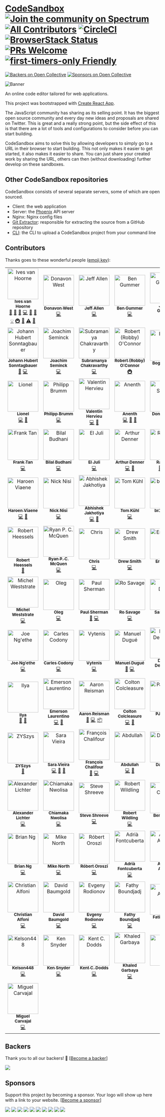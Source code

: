 # [CodeSandbox](https://codesandbox.io) [![Join the community on Spectrum](https://withspectrum.github.io/badge/badge.svg)](https://spectrum.chat/codesandbox) [![All Contributors](https://img.shields.io/badge/all_contributors-99-orange.svg?style=flat-square)](#contributors) [![CircleCI](https://circleci.com/gh/CompuIves/codesandbox-client.svg?style=svg)](https://circleci.com/gh/CompuIves/codesandbox-client) [![BrowserStack Status](https://www.browserstack.com/automate/badge.svg?badge_key=cVJuczlJWUtqWXhIbFN1ZjVQekF4NzNsd3phNEZRaGlWU0pHYVVkdGRFWT0tLXFtTVhaOWRySmN0ZG5QVDNDQ0g5Z0E9PQ==--79fe3eae4f149a400d396c9b12d3988f685785cf)](https://www.browserstack.com/automate/public-build/cVJuczlJWUtqWXhIbFN1ZjVQekF4NzNsd3phNEZRaGlWU0pHYVVkdGRFWT0tLXFtTVhaOWRySmN0ZG5QVDNDQ0g5Z0E9PQ==--79fe3eae4f149a400d396c9b12d3988f685785cf) [![PRs Welcome](https://img.shields.io/badge/PRs-welcome-brightgreen.svg?style=flat-square)](http://makeapullrequest.com) [![first-timers-only Friendly](https://img.shields.io/badge/first--timers--only-friendly-blue.svg)](http://www.firsttimersonly.com/)

[![Backers on Open Collective](https://opencollective.com/codesandbox/backers/badge.svg)](#backers) [![Sponsors on Open Collective](https://opencollective.com/codesandbox/sponsors/badge.svg)](#sponsors)

![Banner](https://codesandbox.io/static/img/banner.png)

An online code editor tailored for web applications.

This project was bootstrapped with
[Create React App](https://github.com/facebookincubator/create-react-app).

The JavaScript community has sharing as its selling point. It has the biggest
open source community and every day new ideas and proposals are shared on
Twitter. This is great and a really strong point, but the side effect of this is
that there are a lot of tools and configurations to consider before you can
start building.

CodeSandbox aims to solve this by allowing developers to simply go to a URL in
their browser to start building. This not only makes it easier to get started,
it also makes it easier to share. You can just share your created work by
sharing the URL, others can then (without downloading) further develop on these
sandboxes.

## Other CodeSandbox repositories

CodeSandbox consists of several separate servers, some of which are open
sourced.

- Client: the web application
- Server: the [Phoenix](https://github.com/phoenixframework/phoenix) API server
- Nginx: Nginx config files
- [Git Extractor](https://github.com/CompuIves/codesandbox-git-extractor):
  responsible for extracting the source from a GitHub repository
- [CLI](https://github.com/codesandbox-app/codesandbox-importers/tree/master/packages/cli): the CLI to upload a
  CodeSandbox project from your command line

## Contributors

Thanks goes to these wonderful people
([emoji key](https://github.com/kentcdodds/all-contributors#emoji-key)):

<!-- ALL-CONTRIBUTORS-LIST:START - Do not remove or modify this section -->
<!-- prettier-ignore -->
<table><tr><td align="center"><a href="http://ivesvh.com"><img src="https://avatars0.githubusercontent.com/u/587016?v=3" width="100px;" alt="Ives van Hoorne"/><br /><sub><b>Ives van Hoorne</b></sub></a><br /><a href="#question-CompuIves" title="Answering Questions">💬</a> <a href="#blog-CompuIves" title="Blogposts">📝</a> <a href="https://github.com/CompuIves/codesandbox-client/issues?q=author%3ACompuIves" title="Bug reports">🐛</a> <a href="https://github.com/CompuIves/codesandbox-client/commits?author=CompuIves" title="Code">💻</a> <a href="#design-CompuIves" title="Design">🎨</a> <a href="https://github.com/CompuIves/codesandbox-client/commits?author=CompuIves" title="Documentation">📖</a> <a href="#example-CompuIves" title="Examples">💡</a> <a href="#infra-CompuIves" title="Infrastructure (Hosting, Build-Tools, etc)">🚇</a> <a href="#review-CompuIves" title="Reviewed Pull Requests">👀</a> <a href="https://github.com/CompuIves/codesandbox-client/commits?author=CompuIves" title="Tests">⚠️</a> <a href="#tool-CompuIves" title="Tools">🔧</a></td><td align="center"><a href="http://donavon.com"><img src="https://avatars0.githubusercontent.com/u/887639?v=3" width="100px;" alt="Donavon West"/><br /><sub><b>Donavon West</b></sub></a><br /><a href="https://github.com/CompuIves/codesandbox-client/commits?author=donavon" title="Code">💻</a></td><td align="center"><a href="http://www.jeffallen.io/"><img src="https://avatars0.githubusercontent.com/u/5266810?v=3" width="100px;" alt="Jeff Allen"/><br /><sub><b>Jeff Allen</b></sub></a><br /><a href="https://github.com/CompuIves/codesandbox-client/commits?author=vueu" title="Code">💻</a></td><td align="center"><a href="https://github.com/bengummer"><img src="https://avatars0.githubusercontent.com/u/1089897?v=3" width="100px;" alt="Ben Gummer"/><br /><sub><b>Ben Gummer</b></sub></a><br /><a href="https://github.com/CompuIves/codesandbox-client/commits?author=bengummer" title="Code">💻</a></td><td align="center"><a href="http://twitter.com/faceyspacey"><img src="https://avatars3.githubusercontent.com/u/154732?v=3" width="100px;" alt="James Gillmore"/><br /><sub><b>James Gillmore</b></sub></a><br /><a href="https://github.com/CompuIves/codesandbox-client/commits?author=faceyspacey" title="Code">💻</a> <a href="https://github.com/CompuIves/codesandbox-client/issues?q=author%3Afaceyspacey" title="Bug reports">🐛</a></td><td align="center"><a href="https://github.com/viankakrisna"><img src="https://avatars1.githubusercontent.com/u/9636410?v=4" width="100px;" alt="Ade Viankakrisna Fadlil"/><br /><sub><b>Ade Viankakrisna Fadlil</b></sub></a><br /><a href="https://github.com/CompuIves/codesandbox-client/commits?author=viankakrisna" title="Code">💻</a></td><td align="center"><a href="https://twitter.com/tushkiz"><img src="https://avatars1.githubusercontent.com/u/1854763?v=4" width="100px;" alt="Tushar Sonawane"/><br /><sub><b>Tushar Sonawane</b></sub></a><br /><a href="#question-Tushkiz" title="Answering Questions">💬</a> <a href="https://github.com/CompuIves/codesandbox-client/commits?author=Tushkiz" title="Code">💻</a> <a href="https://github.com/CompuIves/codesandbox-client/commits?author=Tushkiz" title="Documentation">📖</a> <a href="#ideas-Tushkiz" title="Ideas, Planning, & Feedback">🤔</a></td></tr><tr><td align="center"><a href="https://github.com/johann-sonntagbauer"><img src="https://avatars3.githubusercontent.com/u/1239401?v=4" width="100px;" alt="Johann Hubert Sonntagbauer"/><br /><sub><b>Johann Hubert Sonntagbauer</b></sub></a><br /><a href="https://github.com/CompuIves/codesandbox-client/issues?q=author%3Ajohann-sonntagbauer" title="Bug reports">🐛</a> <a href="https://github.com/CompuIves/codesandbox-client/commits?author=johann-sonntagbauer" title="Code">💻</a></td><td align="center"><a href="https://github.com/jseminck"><img src="https://avatars2.githubusercontent.com/u/9586897?v=4" width="100px;" alt="Joachim Seminck"/><br /><sub><b>Joachim Seminck</b></sub></a><br /><a href="https://github.com/CompuIves/codesandbox-client/commits?author=jseminck" title="Code">💻</a></td><td align="center"><a href="http://chakrihacker.github.io"><img src="https://avatars3.githubusercontent.com/u/5210019?v=4" width="100px;" alt="Subramanya Chakravarthy"/><br /><sub><b>Subramanya Chakravarthy</b></sub></a><br /><a href="https://github.com/CompuIves/codesandbox-client/commits?author=chakrihacker" title="Code">💻</a></td><td align="center"><a href="http://robby.oconnor.ninja"><img src="https://avatars3.githubusercontent.com/u/23088?v=4" width="100px;" alt="Robert (Robby) O'Connor"/><br /><sub><b>Robert (Robby) O'Connor</b></sub></a><br /><a href="#infra-robbyoconnor" title="Infrastructure (Hosting, Build-Tools, etc)">🚇</a></td><td align="center"><a href="https://github.com/lbogdan"><img src="https://avatars0.githubusercontent.com/u/2083930?v=4" width="100px;" alt="Bogdan Luca"/><br /><sub><b>Bogdan Luca</b></sub></a><br /><a href="https://github.com/CompuIves/codesandbox-client/issues?q=author%3Albogdan" title="Bug reports">🐛</a> <a href="https://github.com/CompuIves/codesandbox-client/commits?author=lbogdan" title="Code">💻</a></td><td align="center"><a href="http://bogas04.github.io"><img src="https://avatars3.githubusercontent.com/u/6177621?v=4" width="100px;" alt="Divjot Singh"/><br /><sub><b>Divjot Singh</b></sub></a><br /><a href="https://github.com/CompuIves/codesandbox-client/commits?author=bogas04" title="Code">💻</a></td><td align="center"><a href="http://www.jsonnull.com"><img src="https://avatars3.githubusercontent.com/u/5249539?v=4" width="100px;" alt="Jason Nall"/><br /><sub><b>Jason Nall</b></sub></a><br /><a href="https://github.com/CompuIves/codesandbox-client/commits?author=jsonnull" title="Code">💻</a></td></tr><tr><td align="center"><a href="https://elrumordelaluz.com"><img src="https://avatars3.githubusercontent.com/u/784056?v=4" width="100px;" alt="Lionel"/><br /><sub><b>Lionel</b></sub></a><br /><a href="https://github.com/CompuIves/codesandbox-client/commits?author=elrumordelaluz" title="Code">💻</a> <a href="#design-elrumordelaluz" title="Design">🎨</a></td><td align="center"><a href="https://github.com/brumm"><img src="https://avatars3.githubusercontent.com/u/170500?v=4" width="100px;" alt="Philipp Brumm"/><br /><sub><b>Philipp Brumm</b></sub></a><br /><a href="https://github.com/CompuIves/codesandbox-client/commits?author=brumm" title="Code">💻</a></td><td align="center"><a href="http://valentin-hervieu.fr"><img src="https://avatars2.githubusercontent.com/u/2678610?v=4" width="100px;" alt="Valentin Hervieu"/><br /><sub><b>Valentin Hervieu</b></sub></a><br /><a href="https://github.com/CompuIves/codesandbox-client/commits?author=ValentinH" title="Code">💻</a> <a href="https://github.com/CompuIves/codesandbox-client/issues?q=author%3AValentinH" title="Bug reports">🐛</a></td><td align="center"><a href="http://anenth.js.org"><img src="https://avatars0.githubusercontent.com/u/1499218?v=4" width="100px;" alt="Anenth"/><br /><sub><b>Anenth</b></sub></a><br /><a href="https://github.com/CompuIves/codesandbox-client/commits?author=Anenth" title="Code">💻</a> <a href="#design-Anenth" title="Design">🎨</a> <a href="#ideas-Anenth" title="Ideas, Planning, & Feedback">🤔</a></td><td align="center"><a href="http://dsds.io"><img src="https://avatars0.githubusercontent.com/u/410792?v=4" width="100px;" alt="Dony Sukardi"/><br /><sub><b>Dony Sukardi</b></sub></a><br /><a href="https://github.com/CompuIves/codesandbox-client/issues?q=author%3Adonysukardi" title="Bug reports">🐛</a> <a href="https://github.com/CompuIves/codesandbox-client/commits?author=donysukardi" title="Code">💻</a></td><td align="center"><a href="https://github.com/duivvv"><img src="https://avatars3.githubusercontent.com/u/89046?v=4" width="100px;" alt="Geoffrey Dhuyvetters"/><br /><sub><b>Geoffrey Dhuyvetters</b></sub></a><br /><a href="#design-duivvv" title="Design">🎨</a> <a href="https://github.com/CompuIves/codesandbox-client/commits?author=duivvv" title="Code">💻</a></td><td align="center"><a href="http://nyaganti.com"><img src="https://avatars3.githubusercontent.com/u/3381746?v=4" width="100px;" alt="Eswar Yaganti"/><br /><sub><b>Eswar Yaganti</b></sub></a><br /><a href="https://github.com/CompuIves/codesandbox-client/commits?author=nagamalli9999" title="Code">💻</a> <a href="#infra-nagamalli9999" title="Infrastructure (Hosting, Build-Tools, etc)">🚇</a></td></tr><tr><td align="center"><a href="https://github.com/tansongyang"><img src="https://avatars3.githubusercontent.com/u/9488719?v=4" width="100px;" alt="Frank Tan"/><br /><sub><b>Frank Tan</b></sub></a><br /><a href="https://github.com/CompuIves/codesandbox-client/commits?author=tansongyang" title="Code">💻</a></td><td align="center"><a href="https://bilalbudhani.com"><img src="https://avatars0.githubusercontent.com/u/1650995?v=4" width="100px;" alt="Bilal Budhani"/><br /><sub><b>Bilal Budhani</b></sub></a><br /><a href="https://github.com/CompuIves/codesandbox-client/commits?author=BilalBudhani" title="Code">💻</a></td><td align="center"><a href="https://github.com/JulianMayorga"><img src="https://avatars3.githubusercontent.com/u/843342?v=4" width="100px;" alt="El Juli"/><br /><sub><b>El Juli</b></sub></a><br /><a href="https://github.com/CompuIves/codesandbox-client/commits?author=JulianMayorga" title="Code">💻</a></td><td align="center"><a href="https://github.com/arthurdenner"><img src="https://avatars0.githubusercontent.com/u/13774309?v=4" width="100px;" alt="Arthur Denner"/><br /><sub><b>Arthur Denner</b></sub></a><br /><a href="https://github.com/CompuIves/codesandbox-client/commits?author=arthurdenner" title="Code">💻</a> <a href="https://github.com/CompuIves/codesandbox-client/commits?author=arthurdenner" title="Documentation">📖</a></td><td align="center"><a href="https://github.com/RSG-Group"><img src="https://avatars3.githubusercontent.com/u/12954909?v=4" width="100px;" alt="Radi Cho"/><br /><sub><b>Radi Cho</b></sub></a><br /><a href="https://github.com/CompuIves/codesandbox-client/issues?q=author%3Aradi-cho" title="Bug reports">🐛</a> <a href="https://github.com/CompuIves/codesandbox-client/commits?author=radi-cho" title="Code">💻</a> <a href="#ideas-radi-cho" title="Ideas, Planning, & Feedback">🤔</a></td><td align="center"><a href="https://twitter.com/chxy"><img src="https://avatars3.githubusercontent.com/u/679275?v=4" width="100px;" alt="Xiaoyi Chen"/><br /><sub><b>Xiaoyi Chen</b></sub></a><br /><a href="https://github.com/CompuIves/codesandbox-client/commits?author=xyc" title="Code">💻</a></td><td align="center"><a href="https://twitter.com/gautam"><img src="https://avatars3.githubusercontent.com/u/1215971?v=4" width="100px;" alt="Gautam Arora"/><br /><sub><b>Gautam Arora</b></sub></a><br /><a href="https://github.com/CompuIves/codesandbox-client/commits?author=gautamarora" title="Code">💻</a> <a href="#ideas-gautamarora" title="Ideas, Planning, & Feedback">🤔</a></td></tr><tr><td align="center"><a href="https://twitter.com/haroenv"><img src="https://avatars3.githubusercontent.com/u/6270048?v=4" width="100px;" alt="Haroen Viaene"/><br /><sub><b>Haroen Viaene</b></sub></a><br /><a href="https://github.com/CompuIves/codesandbox-client/commits?author=Haroenv" title="Code">💻</a> <a href="#design-Haroenv" title="Design">🎨</a></td><td align="center"><a href="https://nicknisi.com"><img src="https://avatars1.githubusercontent.com/u/293805?v=4" width="100px;" alt="Nick Nisi"/><br /><sub><b>Nick Nisi</b></sub></a><br /><a href="https://github.com/CompuIves/codesandbox-client/commits?author=nicknisi" title="Code">💻</a></td><td align="center"><a href="https://github.com/Jakhotiya"><img src="https://avatars2.githubusercontent.com/u/9327315?v=4" width="100px;" alt="Abhishek Jakhotiya"/><br /><sub><b>Abhishek Jakhotiya</b></sub></a><br /><a href="https://github.com/CompuIves/codesandbox-client/commits?author=Jakhotiya" title="Code">💻</a> <a href="https://github.com/CompuIves/codesandbox-client/issues?q=author%3AJakhotiya" title="Bug reports">🐛</a></td><td align="center"><a href="http://twitter.com/tomkuehl_"><img src="https://avatars2.githubusercontent.com/u/14299145?v=4" width="100px;" alt="Tom Kühl"/><br /><sub><b>Tom Kühl</b></sub></a><br /><a href="https://github.com/CompuIves/codesandbox-client/commits?author=tomkuehl" title="Code">💻</a></td><td align="center"><a href="https://github.com/br1anchen"><img src="https://avatars2.githubusercontent.com/u/1086461?v=4" width="100px;" alt="br1anchen"/><br /><sub><b>br1anchen</b></sub></a><br /><a href="https://github.com/CompuIves/codesandbox-client/commits?author=br1anchen" title="Code">💻</a></td><td align="center"><a href="https://arthelon.github.io"><img src="https://avatars3.githubusercontent.com/u/11952174?v=4" width="100px;" alt="Daniel Hsing"/><br /><sub><b>Daniel Hsing</b></sub></a><br /><a href="https://github.com/CompuIves/codesandbox-client/commits?author=Arthelon" title="Code">💻</a></td><td align="center"><a href="https://twitter.com/_maciejka"><img src="https://avatars2.githubusercontent.com/u/5403694?v=4" width="100px;" alt="Maciej Kasprzyk"/><br /><sub><b>Maciej Kasprzyk</b></sub></a><br /><a href="https://github.com/CompuIves/codesandbox-client/commits?author=maciej-ka" title="Code">💻</a></td></tr><tr><td align="center"><a href="https://github.com/robertheessels"><img src="https://avatars2.githubusercontent.com/u/596727?v=4" width="100px;" alt="Robert Heessels"/><br /><sub><b>Robert Heessels</b></sub></a><br /><a href="https://github.com/CompuIves/codesandbox-client/commits?author=robertheessels" title="Documentation">📖</a></td><td align="center"><a href="https://ryanpcmcquen.org"><img src="https://avatars3.githubusercontent.com/u/772937?v=4" width="100px;" alt="Ryan P. C. McQuen"/><br /><sub><b>Ryan P. C. McQuen</b></sub></a><br /><a href="https://github.com/CompuIves/codesandbox-client/commits?author=ryanpcmcquen" title="Code">💻</a></td><td align="center"><a href="http://chrisrjones.com"><img src="https://avatars3.githubusercontent.com/u/613805?v=4" width="100px;" alt="Chris"/><br /><sub><b>Chris</b></sub></a><br /><a href="https://github.com/CompuIves/codesandbox-client/commits?author=ipatch" title="Code">💻</a></td><td align="center"><a href="https://github.com/drewsmith"><img src="https://avatars3.githubusercontent.com/u/595469?v=4" width="100px;" alt="Drew Smith"/><br /><sub><b>Drew Smith</b></sub></a><br /><a href="https://github.com/CompuIves/codesandbox-client/commits?author=drewsmith" title="Code">💻</a></td><td align="center"><a href="https://codefund.app"><img src="https://avatars2.githubusercontent.com/u/12481?v=4" width="100px;" alt="Eric Berry"/><br /><sub><b>Eric Berry</b></sub></a><br /><a href="https://github.com/CompuIves/codesandbox-client/commits?author=coderberry" title="Code">💻</a></td><td align="center"><a href="https://www.hum4n01d.me"><img src="https://avatars1.githubusercontent.com/u/17228477?v=4" width="100px;" alt="Hum4n01d"/><br /><sub><b>Hum4n01d</b></sub></a><br /><a href="https://github.com/CompuIves/codesandbox-client/commits?author=Hum4n01d" title="Code">💻</a></td><td align="center"><a href="https://github.com/malwilley"><img src="https://avatars3.githubusercontent.com/u/10888943?v=4" width="100px;" alt="Malachi Willey"/><br /><sub><b>Malachi Willey</b></sub></a><br /><a href="https://github.com/CompuIves/codesandbox-client/commits?author=malwilley" title="Code">💻</a></td></tr><tr><td align="center"><a href="https://twitter.com/mweststrate"><img src="https://avatars0.githubusercontent.com/u/1820292?v=4" width="100px;" alt="Michel Weststrate"/><br /><sub><b>Michel Weststrate</b></sub></a><br /><a href="https://github.com/CompuIves/codesandbox-client/commits?author=mweststrate" title="Code">💻</a></td><td align="center"><a href="https://kof.github.io"><img src="https://avatars0.githubusercontent.com/u/52824?v=4" width="100px;" alt="Oleg"/><br /><sub><b>Oleg</b></sub></a><br /><a href="https://github.com/CompuIves/codesandbox-client/commits?author=kof" title="Code">💻</a></td><td align="center"><a href="https://www.pshrmn.com"><img src="https://avatars0.githubusercontent.com/u/1127037?v=4" width="100px;" alt="Paul Sherman"/><br /><sub><b>Paul Sherman</b></sub></a><br /><a href="https://github.com/CompuIves/codesandbox-client/issues?q=author%3Apshrmn" title="Bug reports">🐛</a> <a href="https://github.com/CompuIves/codesandbox-client/commits?author=pshrmn" title="Code">💻</a></td><td align="center"><a href="https://github.com/ro-savage"><img src="https://avatars2.githubusercontent.com/u/9244507?v=4" width="100px;" alt="Ro Savage"/><br /><sub><b>Ro Savage</b></sub></a><br /><a href="https://github.com/CompuIves/codesandbox-client/commits?author=ro-savage" title="Code">💻</a></td><td align="center"><a href="https://samdd.me"><img src="https://avatars3.githubusercontent.com/u/13242392?v=4" width="100px;" alt="Sam Denty"/><br /><sub><b>Sam Denty</b></sub></a><br /><a href="https://github.com/CompuIves/codesandbox-client/commits?author=samdenty" title="Code">💻</a></td><td align="center"><a href="https://github.com/zephraph"><img src="https://avatars1.githubusercontent.com/u/3087225?v=4" width="100px;" alt="Zephraph"/><br /><sub><b>Zephraph</b></sub></a><br /><a href="https://github.com/CompuIves/codesandbox-client/commits?author=zephraph" title="Code">💻</a></td><td align="center"><a href="https://www.joshwaller.me"><img src="https://avatars1.githubusercontent.com/u/1900735?v=4" width="100px;" alt="Josh Waller"/><br /><sub><b>Josh Waller</b></sub></a><br /><a href="https://github.com/CompuIves/codesandbox-client/issues?q=author%3Amdxprograms" title="Bug reports">🐛</a> <a href="https://github.com/CompuIves/codesandbox-client/commits?author=mdxprograms" title="Code">💻</a> <a href="https://github.com/CompuIves/codesandbox-client/commits?author=mdxprograms" title="Documentation">📖</a></td></tr><tr><td align="center"><a href="http://joey.co.ke"><img src="https://avatars0.githubusercontent.com/u/1195863?v=4" width="100px;" alt="Joe Ng'ethe"/><br /><sub><b>Joe Ng'ethe</b></sub></a><br /><a href="https://github.com/CompuIves/codesandbox-client/commits?author=joeynimu" title="Code">💻</a></td><td align="center"><a href="https://github.com/bitblitter"><img src="https://avatars0.githubusercontent.com/u/576935?v=4" width="100px;" alt="Carles Codony"/><br /><sub><b>Carles Codony</b></sub></a><br /><a href="https://github.com/CompuIves/codesandbox-client/commits?author=bitblitter" title="Code">💻</a></td><td align="center"><a href="https://github.com/FDiskas"><img src="https://avatars2.githubusercontent.com/u/468006?v=4" width="100px;" alt="Vytenis"/><br /><sub><b>Vytenis</b></sub></a><br /><a href="https://github.com/CompuIves/codesandbox-client/commits?author=FDiskas" title="Code">💻</a></td><td align="center"><a href="http://manueldugue.de"><img src="https://avatars1.githubusercontent.com/u/894149?v=4" width="100px;" alt="Manuel Dugué"/><br /><sub><b>Manuel Dugué</b></sub></a><br /><a href="https://github.com/CompuIves/codesandbox-client/issues?q=author%3Amdugue" title="Bug reports">🐛</a> <a href="https://github.com/CompuIves/codesandbox-client/commits?author=mdugue" title="Code">💻</a></td><td align="center"><a href="https://dem.be"><img src="https://avatars2.githubusercontent.com/u/5346497?v=4" width="100px;" alt="Demian Dekoninck"/><br /><sub><b>Demian Dekoninck</b></sub></a><br /><a href="https://github.com/CompuIves/codesandbox-client/commits?author=DemianD" title="Code">💻</a></td><td align="center"><a href="http://www.saeris.io"><img src="https://avatars2.githubusercontent.com/u/3144549?v=4" width="100px;" alt="Drake Costa"/><br /><sub><b>Drake Costa</b></sub></a><br /><a href="https://github.com/CompuIves/codesandbox-client/commits?author=Saeris" title="Code">💻</a></td><td align="center"><a href="https://cxjs.io/"><img src="https://avatars2.githubusercontent.com/u/433394?v=4" width="100px;" alt="Marko Stijak"/><br /><sub><b>Marko Stijak</b></sub></a><br /><a href="https://github.com/CompuIves/codesandbox-client/commits?author=mstijak" title="Code">💻</a></td></tr><tr><td align="center"><a href="https://twitter.com/ilya_komar0ff"><img src="https://avatars2.githubusercontent.com/u/10588170?v=4" width="100px;" alt="Ilya"/><br /><sub><b>Ilya</b></sub></a><br /><a href="#question-Komar0ff" title="Answering Questions">💬</a> <a href="#ideas-Komar0ff" title="Ideas, Planning, & Feedback">🤔</a></td><td align="center"><a href="https://twitter.com/elaurent_"><img src="https://avatars2.githubusercontent.com/u/10627086?v=4" width="100px;" alt="Emerson Laurentino"/><br /><sub><b>Emerson Laurentino</b></sub></a><br /><a href="https://github.com/CompuIves/codesandbox-client/commits?author=emersonlaurentino" title="Code">💻</a> <a href="https://github.com/CompuIves/codesandbox-client/issues?q=author%3Aemersonlaurentino" title="Bug reports">🐛</a></td><td align="center"><a href="https://github.com/lifeiscontent"><img src="https://avatars3.githubusercontent.com/u/180963?v=4" width="100px;" alt="Aaron Reisman"/><br /><sub><b>Aaron Reisman</b></sub></a><br /><a href="https://github.com/CompuIves/codesandbox-client/issues?q=author%3Alifeiscontent" title="Bug reports">🐛</a> <a href="https://github.com/CompuIves/codesandbox-client/commits?author=lifeiscontent" title="Code">💻</a> <a href="#platform-lifeiscontent" title="Packaging/porting to new platform">📦</a></td><td align="center"><a href="https://github.com/colshacol"><img src="https://avatars2.githubusercontent.com/u/19484365?v=4" width="100px;" alt="Colton Colcleasure"/><br /><sub><b>Colton Colcleasure</b></sub></a><br /><a href="https://github.com/CompuIves/codesandbox-client/commits?author=colshacol" title="Code">💻</a> <a href="https://github.com/CompuIves/codesandbox-client/issues?q=author%3Acolshacol" title="Bug reports">🐛</a></td><td align="center"><a href="https://github.com/PJWalker"><img src="https://avatars0.githubusercontent.com/u/497242?v=4" width="100px;" alt="PJ Walker"/><br /><sub><b>PJ Walker</b></sub></a><br /><a href="https://github.com/CompuIves/codesandbox-client/issues?q=author%3APJWalker" title="Bug reports">🐛</a> <a href="https://github.com/CompuIves/codesandbox-client/commits?author=PJWalker" title="Code">💻</a></td><td align="center"><a href="https://satya.tech"><img src="https://avatars2.githubusercontent.com/u/29819102?v=4" width="100px;" alt="Satya Rohith"/><br /><sub><b>Satya Rohith</b></sub></a><br /><a href="https://github.com/CompuIves/codesandbox-client/commits?author=satyarohith" title="Code">💻</a> <a href="https://github.com/CompuIves/codesandbox-client/commits?author=satyarohith" title="Documentation">📖</a></td><td align="center"><a href="https://www.melanieseltzer.io/"><img src="https://avatars1.githubusercontent.com/u/17421347?v=4" width="100px;" alt="Melanie Seltzer"/><br /><sub><b>Melanie Seltzer</b></sub></a><br /><a href="https://github.com/CompuIves/codesandbox-client/commits?author=melanieseltzer" title="Code">💻</a></td></tr><tr><td align="center"><a href="http://zyszys.top"><img src="https://avatars1.githubusercontent.com/u/23313266?v=4" width="100px;" alt="ZYSzys"/><br /><sub><b>ZYSzys</b></sub></a><br /><a href="https://github.com/CompuIves/codesandbox-client/commits?author=ZYSzys" title="Documentation">📖</a></td><td align="center"><a href="http://iamsaravieira.com"><img src="https://avatars0.githubusercontent.com/u/1051509?v=4" width="100px;" alt="Sara Vieira"/><br /><sub><b>Sara Vieira</b></sub></a><br /><a href="https://github.com/CompuIves/codesandbox-client/commits?author=SaraVieira" title="Code">💻</a> <a href="#design-SaraVieira" title="Design">🎨</a> <a href="#ideas-SaraVieira" title="Ideas, Planning, & Feedback">🤔</a></td><td align="center"><a href="https://francoischalifour.com"><img src="https://avatars3.githubusercontent.com/u/6137112?v=4" width="100px;" alt="François Chalifour"/><br /><sub><b>François Chalifour</b></sub></a><br /><a href="https://github.com/CompuIves/codesandbox-client/issues?q=author%3Afrancoischalifour" title="Bug reports">🐛</a> <a href="https://github.com/CompuIves/codesandbox-client/commits?author=francoischalifour" title="Code">💻</a></td><td align="center"><a href="https://github.com/abdullahtariq1171"><img src="https://avatars0.githubusercontent.com/u/5623766?v=4" width="100px;" alt="Abdullah"/><br /><sub><b>Abdullah</b></sub></a><br /><a href="https://github.com/CompuIves/codesandbox-client/commits?author=abdullahtariq1171" title="Code">💻</a> <a href="#design-abdullahtariq1171" title="Design">🎨</a></td><td align="center"><a href="https://twitter.com/dvv297"><img src="https://avatars2.githubusercontent.com/u/5365325?v=4" width="100px;" alt="Daniel Vu"/><br /><sub><b>Daniel Vu</b></sub></a><br /><a href="https://github.com/CompuIves/codesandbox-client/commits?author=dv297" title="Code">💻</a></td><td align="center"><a href="https://www.viveknayyar.in/"><img src="https://avatars3.githubusercontent.com/u/4931048?v=4" width="100px;" alt="Vivek Nayyar"/><br /><sub><b>Vivek Nayyar</b></sub></a><br /><a href="https://github.com/CompuIves/codesandbox-client/commits?author=vivek12345" title="Code">💻</a></td><td align="center"><a href="https://github.com/bobziroll"><img src="https://avatars3.githubusercontent.com/u/6244647?v=4" width="100px;" alt="Bob Ziroll"/><br /><sub><b>Bob Ziroll</b></sub></a><br /><a href="https://github.com/CompuIves/codesandbox-client/commits?author=bobziroll" title="Documentation">📖</a></td></tr><tr><td align="center"><a href="https://blog.lichter.io"><img src="https://avatars0.githubusercontent.com/u/640208?v=4" width="100px;" alt="Alexander Lichter"/><br /><sub><b>Alexander Lichter</b></sub></a><br /><a href="https://github.com/CompuIves/codesandbox-client/commits?author=manniL" title="Code">💻</a></td><td align="center"><a href="https://www.chiamaka.xyz/"><img src="https://avatars3.githubusercontent.com/u/2737103?v=4" width="100px;" alt="Chiamaka Nwolisa"/><br /><sub><b>Chiamaka Nwolisa</b></sub></a><br /><a href="https://github.com/CompuIves/codesandbox-client/commits?author=chiamaka" title="Code">💻</a></td><td align="center"><a href="https://github.com/shreeve"><img src="https://avatars2.githubusercontent.com/u/142875?s=460&v=4" width="100px;" alt="Steve Shreeve"/><br /><sub><b>Steve Shreeve</b></sub></a><br /><a href="https://github.com/CompuIves/codesandbox-client/commits?author=shreeve" title="Code">💻</a></td><td align="center"><a href="https://github.com/rowild"><img src="https://avatars1.githubusercontent.com/u/213803?v=4" width="100px;" alt="Robert Wildling"/><br /><sub><b>Robert Wildling</b></sub></a><br /><a href="https://github.com/CompuIves/codesandbox-client/commits?author=rowild" title="Code">💻</a></td><td align="center"><a href="https://github.com/Noviny"><img src="https://avatars1.githubusercontent.com/u/15622106?v=4" width="100px;" alt="Ben Conolly"/><br /><sub><b>Ben Conolly</b></sub></a><br /><a href="https://github.com/CompuIves/codesandbox-client/commits?author=Noviny" title="Code">💻</a></td><td align="center"><a href="https://twitter.com/wuweiweiwu"><img src="https://avatars3.githubusercontent.com/u/35270620?v=4" width="100px;" alt="Wei-Wei Wu"/><br /><sub><b>Wei-Wei Wu</b></sub></a><br /><a href="https://github.com/CompuIves/codesandbox-client/commits?author=wuweiweiwu" title="Code">💻</a></td><td align="center"><a href="https://www.alexvcasillas.com"><img src="https://avatars2.githubusercontent.com/u/9496960?v=4" width="100px;" alt="Alex Casillas"/><br /><sub><b>Alex Casillas</b></sub></a><br /><a href="https://github.com/CompuIves/codesandbox-client/commits?author=alexvcasillas" title="Code">💻</a></td></tr><tr><td align="center"><a href="https://brian.ng"><img src="https://avatars3.githubusercontent.com/u/56288?v=4" width="100px;" alt="Brian Ng"/><br /><sub><b>Brian Ng</b></sub></a><br /><a href="https://github.com/CompuIves/codesandbox-client/commits?author=existentialism" title="Code">💻</a></td><td align="center"><a href="https://mike.works"><img src="https://avatars1.githubusercontent.com/u/558005?v=4" width="100px;" alt="Mike North"/><br /><sub><b>Mike North</b></sub></a><br /><a href="https://github.com/CompuIves/codesandbox-client/commits?author=mike-north" title="Code">💻</a></td><td align="center"><a href="https://github.com/oroce"><img src="https://avatars2.githubusercontent.com/u/462848?v=4" width="100px;" alt="Róbert Oroszi"/><br /><sub><b>Róbert Oroszi</b></sub></a><br /><a href="https://github.com/CompuIves/codesandbox-client/commits?author=oroce" title="Code">💻</a></td><td align="center"><a href="https://github.com/afontcu"><img src="https://avatars0.githubusercontent.com/u/9197791?v=4" width="100px;" alt="Adrià Fontcuberta"/><br /><sub><b>Adrià Fontcuberta</b></sub></a><br /><a href="https://github.com/CompuIves/codesandbox-client/commits?author=afontcu" title="Code">💻</a></td><td align="center"><a href="http://www.aadsm.net"><img src="https://avatars1.githubusercontent.com/u/78122?v=4" width="100px;" alt="António Afonso"/><br /><sub><b>António Afonso</b></sub></a><br /><a href="https://github.com/CompuIves/codesandbox-client/commits?author=aadsm" title="Code">💻</a></td><td align="center"><a href="http://sapegin.me"><img src="https://avatars2.githubusercontent.com/u/70067?v=4" width="100px;" alt="Artem Sapegin"/><br /><sub><b>Artem Sapegin</b></sub></a><br /><a href="https://github.com/CompuIves/codesandbox-client/commits?author=sapegin" title="Code">💻</a></td><td align="center"><a href="http://bcbrian.com"><img src="https://avatars0.githubusercontent.com/u/6721622?v=4" width="100px;" alt="Brian Bartholomew"/><br /><sub><b>Brian Bartholomew</b></sub></a><br /><a href="https://github.com/CompuIves/codesandbox-client/commits?author=bcbrian" title="Code">💻</a></td></tr><tr><td align="center"><a href="http://www.christianalfoni.com"><img src="https://avatars1.githubusercontent.com/u/3956929?v=4" width="100px;" alt="Christian Alfoni"/><br /><sub><b>Christian Alfoni</b></sub></a><br /><a href="https://github.com/CompuIves/codesandbox-client/commits?author=christianalfoni" title="Code">💻</a></td><td align="center"><a href="http://davidbaumgold.com"><img src="https://avatars3.githubusercontent.com/u/132355?v=4" width="100px;" alt="David Baumgold"/><br /><sub><b>David Baumgold</b></sub></a><br /><a href="https://github.com/CompuIves/codesandbox-client/commits?author=singingwolfboy" title="Code">💻</a></td><td align="center"><a href="https://erodionov.ru"><img src="https://avatars1.githubusercontent.com/u/775692?v=4" width="100px;" alt="Evgeny Rodionov"/><br /><sub><b>Evgeny Rodionov</b></sub></a><br /><a href="https://github.com/CompuIves/codesandbox-client/commits?author=evgenyrodionov" title="Code">💻</a></td><td align="center"><a href="https://github.com/fathyb"><img src="https://avatars1.githubusercontent.com/u/5746414?v=4" width="100px;" alt="Fathy Boundjadj"/><br /><sub><b>Fathy Boundjadj</b></sub></a><br /><a href="https://github.com/CompuIves/codesandbox-client/commits?author=fathyb" title="Code">💻</a></td><td align="center"><a href="https://6nok.org"><img src="https://avatars0.githubusercontent.com/u/868283?v=4" width="100px;" alt="Fatih Altinok"/><br /><sub><b>Fatih Altinok</b></sub></a><br /><a href="https://github.com/CompuIves/codesandbox-client/commits?author=frontsideair" title="Code">💻</a></td><td align="center"><a href="http://grant.cm"><img src="https://avatars3.githubusercontent.com/u/744973?v=4" width="100px;" alt="Grant Timmerman"/><br /><sub><b>Grant Timmerman</b></sub></a><br /><a href="https://github.com/CompuIves/codesandbox-client/commits?author=grant" title="Code">💻</a></td><td align="center"><a href="https://twitter.com/jmeaspls"><img src="https://avatars3.githubusercontent.com/u/2322305?v=4" width="100px;" alt="James"/><br /><sub><b>James</b></sub></a><br /><a href="https://github.com/CompuIves/codesandbox-client/commits?author=jamesplease" title="Code">💻</a></td></tr><tr><td align="center"><a href="https://github.com/Kelson448"><img src="https://avatars3.githubusercontent.com/u/18242829?v=4" width="100px;" alt="Kelson448"/><br /><sub><b>Kelson448</b></sub></a><br /><a href="https://github.com/CompuIves/codesandbox-client/commits?author=Kelson448" title="Code">💻</a></td><td align="center"><a href="http://ken.net"><img src="https://avatars0.githubusercontent.com/u/980757?v=4" width="100px;" alt="Ken Snyder"/><br /><sub><b>Ken Snyder</b></sub></a><br /><a href="https://github.com/CompuIves/codesandbox-client/commits?author=ksnyde" title="Code">💻</a></td><td align="center"><a href="https://kentcdodds.com"><img src="https://avatars0.githubusercontent.com/u/1500684?v=4" width="100px;" alt="Kent C. Dodds"/><br /><sub><b>Kent C. Dodds</b></sub></a><br /><a href="https://github.com/CompuIves/codesandbox-client/commits?author=kentcdodds" title="Code">💻</a></td><td align="center"><a href="https://khaledgarbaya.net"><img src="https://avatars1.githubusercontent.com/u/1156093?v=4" width="100px;" alt="Khaled Garbaya"/><br /><sub><b>Khaled Garbaya</b></sub></a><br /><a href="https://github.com/CompuIves/codesandbox-client/commits?author=Khaledgarbaya" title="Code">💻</a></td><td align="center"><a href="https://jeezliu.github.io/"><img src="https://avatars3.githubusercontent.com/u/1921130?v=4" width="100px;" alt="Liu"/><br /><sub><b>Liu</b></sub></a><br /><a href="https://github.com/CompuIves/codesandbox-client/commits?author=jeezliu" title="Code">💻</a></td><td align="center"><a href="http://www.maciejmyslinski.com"><img src="https://avatars0.githubusercontent.com/u/11421186?v=4" width="100px;" alt="Maciej"/><br /><sub><b>Maciej</b></sub></a><br /><a href="https://github.com/CompuIves/codesandbox-client/commits?author=maciejmyslinski" title="Code">💻</a></td><td align="center"><a href="https://github.com/matt-gadd"><img src="https://avatars0.githubusercontent.com/u/2183490?v=4" width="100px;" alt="Matthew Gadd"/><br /><sub><b>Matthew Gadd</b></sub></a><br /><a href="https://github.com/CompuIves/codesandbox-client/commits?author=matt-gadd" title="Code">💻</a></td></tr><tr><td align="center"><a href="https://github.com/krvajal"><img src="https://avatars1.githubusercontent.com/u/5899385?v=4" width="100px;" alt="Miguel Carvajal"/><br /><sub><b>Miguel Carvajal</b></sub></a><br /><a href="https://github.com/CompuIves/codesandbox-client/commits?author=krvajal" title="Code">💻</a></td></tr></table>

<!-- ALL-CONTRIBUTORS-LIST:END -->

## Backers

Thank you to all our backers! 🙏 [[Become a backer](https://opencollective.com/codesandbox#backer)]

<a href="https://opencollective.com/codesandbox#backers" target="_blank"><img src="https://opencollective.com/codesandbox/backers.svg?width=890"></a>

## Sponsors

Support this project by becoming a sponsor. Your logo will show up here with a link to your website. [[Become a sponsor](https://opencollective.com/codesandbox#sponsor)]

<a href="https://opencollective.com/codesandbox/sponsor/0/website" target="_blank"><img src="https://opencollective.com/codesandbox/sponsor/0/avatar.svg"></a>
<a href="https://opencollective.com/codesandbox/sponsor/1/website" target="_blank"><img src="https://opencollective.com/codesandbox/sponsor/1/avatar.svg"></a>
<a href="https://opencollective.com/codesandbox/sponsor/2/website" target="_blank"><img src="https://opencollective.com/codesandbox/sponsor/2/avatar.svg"></a>
<a href="https://opencollective.com/codesandbox/sponsor/3/website" target="_blank"><img src="https://opencollective.com/codesandbox/sponsor/3/avatar.svg"></a>
<a href="https://opencollective.com/codesandbox/sponsor/4/website" target="_blank"><img src="https://opencollective.com/codesandbox/sponsor/4/avatar.svg"></a>
<a href="https://opencollective.com/codesandbox/sponsor/5/website" target="_blank"><img src="https://opencollective.com/codesandbox/sponsor/5/avatar.svg"></a>
<a href="https://opencollective.com/codesandbox/sponsor/6/website" target="_blank"><img src="https://opencollective.com/codesandbox/sponsor/6/avatar.svg"></a>
<a href="https://opencollective.com/codesandbox/sponsor/7/website" target="_blank"><img src="https://opencollective.com/codesandbox/sponsor/7/avatar.svg"></a>
<a href="https://opencollective.com/codesandbox/sponsor/8/website" target="_blank"><img src="https://opencollective.com/codesandbox/sponsor/8/avatar.svg"></a>
<a href="https://opencollective.com/codesandbox/sponsor/9/website" target="_blank"><img src="https://opencollective.com/codesandbox/sponsor/9/avatar.svg"></a>
